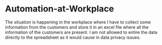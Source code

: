 # Automation-at-Workplace

The situation is happening in the workplace where I have to collect some information from the customers and store it in an excel file where all the information of the customers are present. I am not allowed to entire the data directly to the spreadsheet as it would cause in data privacy issues.
